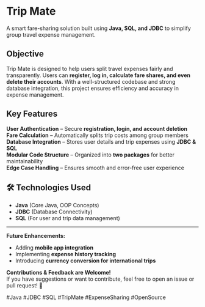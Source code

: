 # Trip Mate   
A smart fare-sharing solution built using **Java, SQL, and JDBC** to simplify group travel expense management.  

##  Objective  
Trip Mate is designed to help users split travel expenses fairly and transparently. Users can **register, log in, calculate fare shares, and even delete their accounts**. With a well-structured codebase and strong database integration, this project ensures efficiency and accuracy in expense management.  

## Key Features  
 **User Authentication** – Secure **registration, login, and account deletion**  
 **Fare Calculation** – Automatically splits trip costs among group members  
 **Database Integration** – Stores user details and trip expenses using **JDBC & SQL**  
 **Modular Code Structure** – Organized into **two packages** for better maintainability  
 **Edge Case Handling** – Ensures smooth and error-free user experience  

## 🛠️ Technologies Used  
- **Java** (Core Java, OOP Concepts)  
- **JDBC** (Database Connectivity)  
- **SQL** (For user and trip data management)  

---

**Future Enhancements:**  
- Adding **mobile app integration**  
- Implementing **expense history tracking**  
- Introducing **currency conversion for international trips**  

**Contributions & Feedback are Welcome!**  
If you have suggestions or want to contribute, feel free to open an issue or pull request! 🚀  

#Java #JDBC #SQL #TripMate #ExpenseSharing #OpenSource
